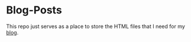 # Blog-Posts
This repo just serves as a place to store the HTML files that I need for my [blog](https://www.sebastian-mantey.com/code.html).